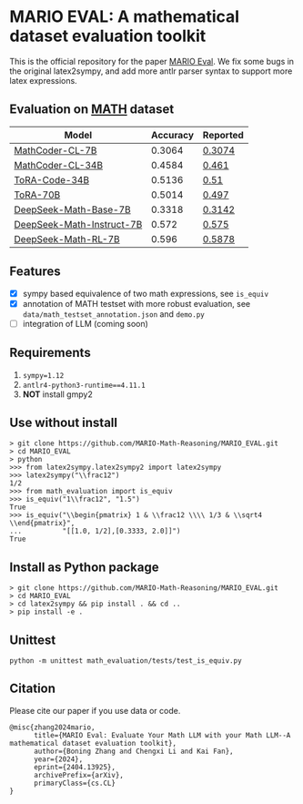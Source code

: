 # MARIO EVAL: A mathematical dataset evaluation toolkit

This is the official repository for the paper [MARIO Eval](https://arxiv.org/abs/2404.13925). We fix some bugs in the original latex2sympy, and add more antlr parser syntax to support more latex expressions.

## Evaluation on [MATH](https://github.com/hendrycks/math) dataset
| Model                     | Accuracy | Reported |
| ------------------------- | -------- | -------- |
| [MathCoder-CL-7B](https://github.com/mathllm/MathCoder/blob/77b46cd80399b488c8432c4cb6d645369749f7b5/outs/MathCoder-CL-7b/MATH/MATH_test_result-20230917-1756.jsonl) | 0.3064 | [0.3074](https://github.com/mathllm/MathCoder/tree/77b46cd80399b488c8432c4cb6d645369749f7b5/outs/MathCoder-CL-7b) |
| [MathCoder-CL-34B](https://github.com/mathllm/MathCoder/blob/77b46cd80399b488c8432c4cb6d645369749f7b5/outs/MathCoder-CL-34b/MATH/MATH_test_result-20230916-0325.jsonl) | 0.4584 | [0.461](https://github.com/mathllm/MathCoder/tree/77b46cd80399b488c8432c4cb6d645369749f7b5/outs/MathCoder-CL-34b/MATH) |
| [ToRA-Code-34B](https://github.com/microsoft/ToRA/tree/aeb21126d28347f595d87f2822cb92bfe32f00e8/src/outputs/llm-agents/tora-code-34b-v1.0/math)  | 0.5136 | [0.51](https://github.com/microsoft/ToRA/blob/aeb21126d28347f595d87f2822cb92bfe32f00e8/src/outputs/llm-agents/tora-code-34b-v1.0/math/test_tora_-1_seed0_t0.0_s0_e5000.metrics) |
| [ToRA-70B](https://github.com/microsoft/ToRA/tree/aeb21126d28347f595d87f2822cb92bfe32f00e8/src/outputs/llm-agents/tora-70b-v1.0/math) | 0.5014 | [0.497](https://github.com/microsoft/ToRA/blob/aeb21126d28347f595d87f2822cb92bfe32f00e8/src/outputs/llm-agents/tora-70b-v1.0/math/test_tora_-1_seed0_t0.0_s0_e5000.metrics) |
| [DeepSeek-Math-Base-7B](https://github.com/deepseek-ai/DeepSeek-Math/tree/21cc5c6701a708a11cee0af8b1fe884e3294dc7a/evaluation) | 0.3318 | [0.3142](https://github.com/deepseek-ai/DeepSeek-Math/tree/21cc5c6701a708a11cee0af8b1fe884e3294dc7a/evaluation) |
| [DeepSeek-Math-Instruct-7B](https://github.com/deepseek-ai/DeepSeek-Math/tree/21cc5c6701a708a11cee0af8b1fe884e3294dc7a/evaluation) | 0.572 | [0.575](https://github.com/deepseek-ai/DeepSeek-Math/tree/21cc5c6701a708a11cee0af8b1fe884e3294dc7a/evaluation) |
| [DeepSeek-Math-RL-7B](https://github.com/deepseek-ai/DeepSeek-Math/tree/21cc5c6701a708a11cee0af8b1fe884e3294dc7a/evaluation) | 0.596 | [0.5878](https://github.com/deepseek-ai/DeepSeek-Math/tree/21cc5c6701a708a11cee0af8b1fe884e3294dc7a/evaluation) |

## Features
- [x] sympy based equivalence of two math expressions, see `is_equiv`
- [x] annotation of MATH testset with more robust evaluation, see `data/math_testset_annotation.json` and `demo.py`
- [ ] integration of LLM (coming soon)

## Requirements
1. `sympy=1.12`
2. `antlr4-python3-runtime==4.11.1`
3. **NOT** install gmpy2

## Use without install
```
> git clone https://github.com/MARIO-Math-Reasoning/MARIO_EVAL.git
> cd MARIO_EVAL
> python
>>> from latex2sympy.latex2sympy2 import latex2sympy
>>> latex2sympy("\\frac12")
1/2
>>> from math_evaluation import is_equiv 
>>> is_equiv("1\\frac12", "1.5")
True
>>> is_equiv("\\begin{pmatrix} 1 & \\frac12 \\\\ 1/3 & \\sqrt4 \\end{pmatrix}", 
...          "[[1.0, 1/2],[0.3333, 2.0]]")
True
```

## Install as Python package
```
> git clone https://github.com/MARIO-Math-Reasoning/MARIO_EVAL.git
> cd MARIO_EVAL
> cd latex2sympy && pip install . && cd ..
> pip install -e .
```

## Unittest
`python -m unittest math_evaluation/tests/test_is_equiv.py`

## Citation
Please cite our paper if you use data or code.
```
@misc{zhang2024mario,
      title={MARIO Eval: Evaluate Your Math LLM with your Math LLM--A mathematical dataset evaluation toolkit}, 
      author={Boning Zhang and Chengxi Li and Kai Fan},
      year={2024},
      eprint={2404.13925},
      archivePrefix={arXiv},
      primaryClass={cs.CL}
}
```
